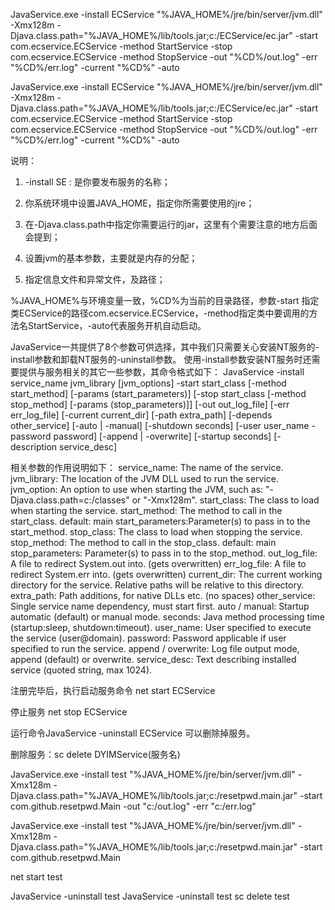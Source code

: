 JavaService.exe -install ECService "%JAVA_HOME%/jre/bin/server/jvm.dll" -Xmx128m -Djava.class.path="%JAVA_HOME%/lib/tools.jar;c:/ECService/ec.jar" -start com.ecservice.ECService -method StartService -stop com.ecservice.ECService -method StopService -out "%CD%/out.log" -err "%CD%/err.log" -current "%CD%" -auto

JavaService.exe -install ECService "%JAVA_HOME%/jre/bin/server/jvm.dll" -Xmx128m -Djava.class.path="%JAVA_HOME%/lib/tools.jar;c:/ECService/ec.jar" -start com.ecservice.ECService -method StartService -stop com.ecservice.ECService -method StopService -out "%CD%/out.log" -err "%CD%/err.log" -current "%CD%" -auto


说明：

1. -install SE : 是你要发布服务的名称；


2. 你系统环境中设置JAVA_HOME，指定你所需要使用的jre；


3. 在-Djava.class.path中指定你需要运行的jar，这里有个需要注意的地方后面会提到；


4. 设置jvm的基本参数，主要就是内存的分配；


5. 指定信息文件和异常文件，及路径；

%JAVA_HOME%与环境变量一致，%CD%为当前的目录路径，参数-start 指定类ECService的路径com.ecservice.ECService，-method指定类中要调用的方法名StartService，-auto代表服务开机自动启动。
 

JavaService一共提供了8个参数可供选择，其中我们只需要关心安装NT服务的-install参数和卸载NT服务的-uninstall参数。
使用-install参数安装NT服务时还需要提供与服务相关的其它一些参数，其命令格式如下：
JavaService -install service_name jvm_library [jvm_options]
        -start start_class [-method start_method] [-params (start_parameters)]
        [-stop start_class [-method stop_method] [-params (stop_parameters)]]
        [-out out_log_file] [-err err_log_file]
        [-current current_dir]
        [-path extra_path]
        [-depends other_service]
        [-auto | -manual]
        [-shutdown seconds]
        [-user user_name -password password]
        [-append | -overwrite]
        [-startup seconds]
        [-description service_desc]


相关参数的作用说明如下：
service_name: The name of the service.
 jvm_library:  The location of the JVM DLL used to run the service.
 jvm_option:   An option to use when starting the JVM, such as:
                       "-Djava.class.path=c:/classes" or "-Xmx128m".
 start_class:  The class to load when starting the service.
 start_method: The method to call in the start_class. default: main
 start_parameters:Parameter(s) to pass in to the start_method.
 stop_class:   The class to load when stopping the service.
 stop_method:  The method to call in the stop_class. default: main
 stop_parameters:      Parameter(s) to pass in to the stop_method.
 out_log_file: A file to redirect System.out into. (gets overwritten)
 err_log_file: A file to redirect System.err into. (gets overwritten)
 current_dir:  The current working directory for the service.
                       Relative paths will be relative to this directory.
 extra_path:   Path additions, for native DLLs etc. (no spaces)
 other_service:        Single service name dependency, must start first.
 auto / manual:        Startup automatic (default) or manual mode.
 seconds:      Java method processing time (startup:sleep, shutdown:timeout).
 user_name:    User specified to execute the service (user@domain).
 password:     Password applicable if user specified to run the service.
 append / overwrite:   Log file output mode, append (default) or overwrite.
 service_desc: Text describing installed service (quoted string, max 1024).
 
注册完毕后，执行启动服务命令
net start ECService

停止服务
net stop ECService

运行命令JavaService -uninstall ECService 可以删除掉服务。

删除服务：sc delete DYIMService(服务名)

JavaService.exe -install test "%JAVA_HOME%/jre/bin/server/jvm.dll" -Xmx128m -Djava.class.path="%JAVA_HOME%/lib/tools.jar;c:/resetpwd.main.jar" -start com.github.resetpwd.Main  -out "c:/out.log" -err "c:/err.log" 

JavaService.exe -install test "%JAVA_HOME%/jre/bin/server/jvm.dll"
-Xmx128m -Djava.class.path="%JAVA_HOME%/lib/tools.jar;c:/resetpwd.main.jar"
-start com.github.resetpwd.Main  


net start test

JavaService -uninstall test
JavaService -uninstall test
sc delete test